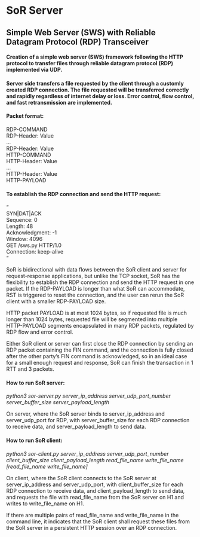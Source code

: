 # SoR Server
## Simple Web Server (SWS) with Reliable Datagram Protocol (RDP) Transceiver

#### Creation of a simple web server (SWS) framework following the HTTP protocol to transfer files through reliable datagram protocol (RDP) implemented via UDP.

#### Server side transfers a file requested by the client through a customly created RDP connection.  The file requested will be transferred correctly and rapidly regardless of internet delay or loss.  Error control, flow control, and fast retransmission are implemented.  

#### Packet format:<br>
RDP-COMMAND<br>
RDP-Header: Value<br>
…<br>
RDP-Header: Value<br>
HTTP-COMMAND<br>
HTTP-Header: Value<br>
…<br>
HTTP-Header: Value<br>
HTTP-PAYLOAD<br>

#### To establish the RDP connection and send the HTTP request: <br>
“<br>
SYN|DAT|ACK<br>
Sequence: 0<br>
Length: 48<br>
Acknowledgment: -1<br>
Window: 4096<br>
GET /sws.py HTTP/1.0<br>
Connection: keep-alive<br>
“<br>

SoR is bidirectional with data flows between the SoR client and server for request-response applications, but unlike the TCP socket, SoR has the flexibility to establish the RDP connection and send the HTTP request in one packet. If the RDP-PAYLOAD is longer than what SoR can accommodate, RST is triggered to reset the connection, and the user can rerun the SoR client with a smaller RDP-PAYLOAD size.  

HTTP packet PAYLOAD is at most 1024 bytes, so if requested file is much longer than 1024 bytes, requested file will be segmented into multiple HTTP-PAYLOAD segments encapsulated in many RDP packets, regulated by RDP flow and error control.

Either SoR client or server can first close the RDP connection by sending an RDP packet containing the FIN command, and the connection is fully closed after the other party’s FIN command is acknowledged, so in an ideal case for a small enough request and response, SoR can finish the transaction in 1 RTT and 3 packets.

#### How to run SoR server:
*python3 sor-server.py server_ip_address server_udp_port_number server_buffer_size server_payload_length*

On server, where the SoR server binds to server_ip_address and server_udp_port for RDP, with server_buffer_size for each RDP connection to receive data, and server_payload_length to send data.

#### How to run SoR client:
*python3 sor-client.py server_ip_address server_udp_port_number client_buffer_size client_payload_length read_file_name write_file_name [read_file_name write_file_name]*

On client, where the SoR client connects to the SoR server at server_ip_address and server_udp_port, with client_buffer_size for each RDP connection to receive data, and client_payload_length to send data, and requests the file with read_file_name from the SoR server on H1 and writes to write_file_name on H1.

If there are multiple pairs of read_file_name and write_file_name in the command line, it indicates that the SoR client shall request these files from the SoR server in a persistent HTTP session over an RDP connection.
